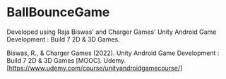 # BallBounceGame
Developed using Raja Biswas' and Charger Games' Unity Android Game Development : Build 7 2D &amp; 3D Games.


Biswas, R., & Charger Games (2022). Unity Android Game Development : Build 7 2D & 3D Games [MOOC]. Udemy. [https://www.udemy.com/course/unityandroidgamecourse/]

